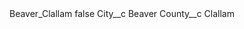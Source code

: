 <?xml version="1.0" encoding="UTF-8"?>
<CustomMetadata xmlns="http://soap.sforce.com/2006/04/metadata" xmlns:xsi="http://www.w3.org/2001/XMLSchema-instance" xmlns:xsd="http://www.w3.org/2001/XMLSchema">
    <label>Beaver_Clallam</label>
    <protected>false</protected>
    <values>
        <field>City__c</field>
        <value xsi:type="xsd:string">Beaver</value>
    </values>
    <values>
        <field>County__c</field>
        <value xsi:type="xsd:string">Clallam</value>
    </values>
</CustomMetadata>
